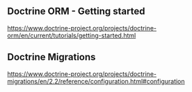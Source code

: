 ## Doctrine ORM - Getting started
https://www.doctrine-project.org/projects/doctrine-orm/en/current/tutorials/getting-started.html

## Doctrine Migrations
https://www.doctrine-project.org/projects/doctrine-migrations/en/2.2/reference/configuration.html#configuration
